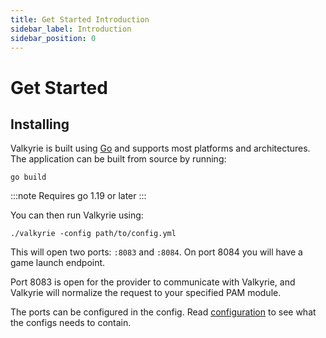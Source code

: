 ```yaml
---
title: Get Started Introduction
sidebar_label: Introduction
sidebar_position: 0
---
```


# Get Started

## Installing

Valkyrie is built using [Go](https://go.dev/) and supports most platforms and architectures. 
The application can be built from source by running:

```shell
go build
```
:::note
Requires go 1.19 or later
:::

You can then run Valkyrie using:

```shell
./valkyrie -config path/to/config.yml
```

This will open two ports: `:8083` and `:8084`. On port 8084 you will have a game launch endpoint.

Port 8083 is open for the provider to communicate with Valkyrie, and Valkyrie will normalize the request to your specified PAM module.

The ports can be configured in the config. Read [configuration](configuration) to see what the configs needs to contain.
